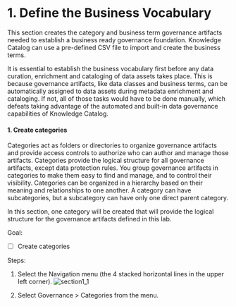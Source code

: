 <h1 id="section1">1. Define the Business Vocabulary</h1>
This section creates the category and business term governance artifacts needed to establish a business ready governance foundation. Knowledge Catalog can use a pre-defined CSV file to import and create the business terms.

It is essential to establish the business vocabulary first before any data curation, enrichment and cataloging of data assets takes place. This is because governance artifacts, like data classes and business terms, can be automatically assigned to data assets during metadata enrichment and cataloging. If not, all of those tasks would have to be done manually, which defeats taking advantage of the automated and built-in data governance capabilities of Knowledge Catalog.

#### 1. Create categories
Categories act as folders or directories to organize governance artifacts and provide access controls to authorize who can author and manage those artifacts. Categories provide the logical structure for all governance artifacts, except data protection rules. You group governance artifacts in categories to make them easy to find and manage, and to control their visibility. Categories can be organized in a hierarchy based on their meaning and relationships to one another. A category can have subcategories, but a subcategory can have only one direct parent category.

In this section, one category will be created that will provide the logical structure for the governance artifacts defined in this lab.

Goal: 
- [ ] Create categories 

Steps: 
1. Select the Navigation menu (the 4 stacked horizontal lines in the upper left corner).
![section1_1](https://cp4d-outcomes.techzone.ibm.com/img/data-fabric-lab/knowledge-catalog/image24.png)

2. Select Governance > Categories from the menu.